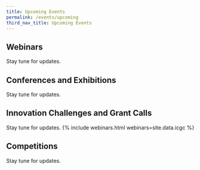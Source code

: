```yaml
---
title: Upcoming Events
permalink: /events/upcoming
third_nav_title: Upcoming Events
---
```

## Webinars 
Stay tune for updates.
  
## Conferences and Exhibitions
Stay tune for updates.

## Innovation Challenges and Grant Calls
Stay tune for updates.
{% include webinars.html webinars=site.data.icgc %}

## Competitions
Stay tune for updates.
